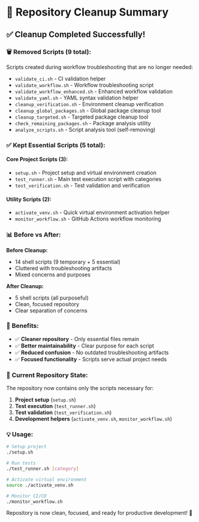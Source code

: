 # 🧹 Repository Cleanup Summary

## ✅ **Cleanup Completed Successfully!**

### 🗑️ **Removed Scripts (9 total):**
Scripts created during workflow troubleshooting that are no longer needed:

- `validate_ci.sh` - CI validation helper
- `validate_workflow.sh` - Workflow troubleshooting script  
- `validate_workflow_enhanced.sh` - Enhanced workflow validation
- `validate_yaml.sh` - YAML syntax validation helper
- `cleanup_verification.sh` - Environment cleanup verification
- `cleanup_global_packages.sh` - Global package cleanup tool
- `cleanup_targeted.sh` - Targeted package cleanup tool
- `check_remaining_packages.sh` - Package analysis utility
- `analyze_scripts.sh` - Script analysis tool (self-removing)

### ✅ **Kept Essential Scripts (5 total):**

#### **Core Project Scripts (3):**
- `setup.sh` - Project setup and virtual environment creation
- `test_runner.sh` - Main test execution script with categories
- `test_verification.sh` - Test validation and verification

#### **Utility Scripts (2):**
- `activate_venv.sh` - Quick virtual environment activation helper
- `monitor_workflow.sh` - GitHub Actions workflow monitoring

### 📊 **Before vs After:**

**Before Cleanup:**
- 14 shell scripts (9 temporary + 5 essential)
- Cluttered with troubleshooting artifacts
- Mixed concerns and purposes

**After Cleanup:**
- 5 shell scripts (all purposeful)
- Clean, focused repository
- Clear separation of concerns

### 🎯 **Benefits:**

- ✅ **Cleaner repository** - Only essential files remain
- ✅ **Better maintainability** - Clear purpose for each script
- ✅ **Reduced confusion** - No outdated troubleshooting artifacts
- ✅ **Focused functionality** - Scripts serve actual project needs

### 🚀 **Current Repository State:**

The repository now contains only the scripts necessary for:
1. **Project setup** (`setup.sh`)
2. **Test execution** (`test_runner.sh`)
3. **Test validation** (`test_verification.sh`) 
4. **Development helpers** (`activate_venv.sh`, `monitor_workflow.sh`)

### 💡 **Usage:**

```bash
# Setup project
./setup.sh

# Run tests  
./test_runner.sh [category]

# Activate virtual environment
source ./activate_venv.sh

# Monitor CI/CD
./monitor_workflow.sh
```

Repository is now clean, focused, and ready for productive development! 🎉
